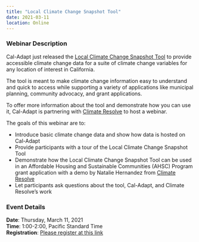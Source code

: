 ```yaml
---
title: "Local Climate Change Snapshot Tool"
date: 2021-03-11
location: Online
---
```


### Webinar Description

Cal-Adapt just released the [Local Climate Change Snapshot Tool](https://cal-adapt.org/tools/local-climate-change-snapshot/) to provide accessible climate change data for a suite of climate change variables for any location of interest in California.

The tool is meant to make climate change information easy to understand and quick to access while supporting a variety of applications like municipal planning, community advocacy, and grant applications.

To offer more information about the tool and demonstrate how you can use it, Cal-Adapt is partnering with [Climate Resolve](https://www.climateresolve.org/resilience-hubs/) to host a webinar.

The goals of this webinar are to:
* Introduce basic climate change data and show how data is hosted on Cal-Adapt
* Provide participants with a tour of the Local Climate Change Snapshot Tool
* Demonstrate how the Local Climate Change Snapshot Tool can be used in an Affordable Housing and Sustainable Communities (AHSC) Program grant application with a demo by Natalie Hernandez from [Climate Resolve](https://www.climateresolve.org/resilience-hubs/)
* Let participants ask questions about the tool, Cal-Adapt, and Climate Resolve’s work

### Event Details

<strong>Date</strong>: Thursday, March 11, 2021 <br/>
<strong>Time</strong>: 1:00-2:00, Pacific Standard Time <br/>
<strong>Registration</strong>: [Please register at this link](https://berkeley.zoom.us/meeting/register/tJAqfuGrrjsuEtenFRP5pdPHuyfKBBlElOaf?utm_source=newsletter&utm_medium=email&utm_campaign=you_re_invited_cal_adapt_local_climate_change_snapshot_tool_webinar_on_march_11&utm_term=2021-03-02)

